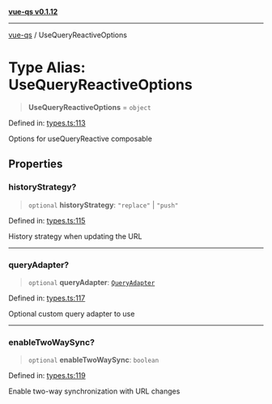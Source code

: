 [**vue-qs v0.1.12**](../README.md)

***

[vue-qs](../README.md) / UseQueryReactiveOptions

# Type Alias: UseQueryReactiveOptions

> **UseQueryReactiveOptions** = `object`

Defined in: [types.ts:113](https://github.com/iamsomraj/vue-qs/blob/25821b36b15a9ec7f33138992536e546f5649808/src/types.ts#L113)

Options for useQueryReactive composable

## Properties

### historyStrategy?

> `optional` **historyStrategy**: `"replace"` \| `"push"`

Defined in: [types.ts:115](https://github.com/iamsomraj/vue-qs/blob/25821b36b15a9ec7f33138992536e546f5649808/src/types.ts#L115)

History strategy when updating the URL

***

### queryAdapter?

> `optional` **queryAdapter**: [`QueryAdapter`](QueryAdapter.md)

Defined in: [types.ts:117](https://github.com/iamsomraj/vue-qs/blob/25821b36b15a9ec7f33138992536e546f5649808/src/types.ts#L117)

Optional custom query adapter to use

***

### enableTwoWaySync?

> `optional` **enableTwoWaySync**: `boolean`

Defined in: [types.ts:119](https://github.com/iamsomraj/vue-qs/blob/25821b36b15a9ec7f33138992536e546f5649808/src/types.ts#L119)

Enable two-way synchronization with URL changes
